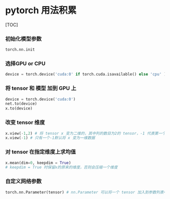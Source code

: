 # pytorch 用法积累
[TOC]
### 初始化模型参数
```python
torch.nn.init
```
### 选择GPU or CPU
```python
device = torch.device('cuda:0' if torch.cuda.isavailable() else 'cpu' )
```
### 将 tensor 和 模型 加到 GPU 上
```python
device = torch.device('cuda:0')
net.to(device)
x.to(device)
```
### 改变 tensor 维度
```python
x.view(-1,2) # 将 tensor x 变为二维的，其中列的数目为2的 tensor，-1 代表第一个维度自适应调整
x.view(-1) # 只有一个-1默认将 x 变为一维数据 
```
### 对 tensor 在指定维度上求均值
```python
x.mean(dim=0, keepdim = True) 
# keepdim = True 时保留x的原来的维度，否则会压缩一个维度
```
### 自定义网络参数
```python
torch.nn.Parameter(tensor) # nn.Parameter 可以将一个 tensor 加入到参数列表中
```
